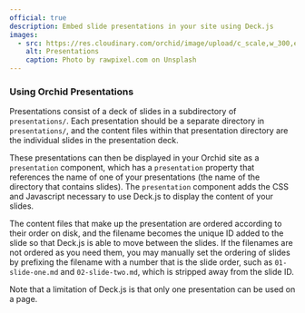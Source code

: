 ```yaml
---
official: true
description: Embed slide presentations in your site using Deck.js
images:
  - src: https://res.cloudinary.com/orchid/image/upload/c_scale,w_300,e_blur:150/v1524974588/plugins/presentations.jpg
    alt: Presentations
    caption: Photo by rawpixel.com on Unsplash
---
```


### Using Orchid Presentations

Presentations consist of a deck of slides in a subdirectory of `presentations/`. Each presentation should be a separate
directory in `presentations/`, and the content files within that presentation directory are the individual slides in the 
presentation deck.

These presentations can then be displayed in your Orchid site as a `presentation` component, which has a `presentation`
property that references the name of one of your presentations (the name of the directory that contains slides). The 
`presentation` component adds the CSS and Javascript necessary to use Deck.js to display the content of your slides.

The content files that make up the presentation are ordered according to their order on disk, and the filename becomes
the unique ID added to the slide so that Deck.js is able to move between the slides. If the filenames are not ordered
as you need them, you may manually set the ordering of slides by prefixing the filename with a number that is the slide
order, such as `01-slide-one.md` and `02-slide-two.md`, which is stripped away from the slide ID.

Note that a limitation of Deck.js is that only one presentation can be used on a page.